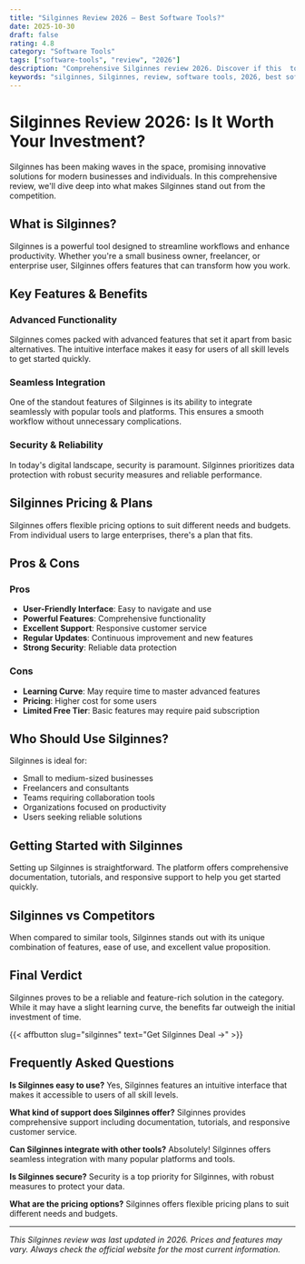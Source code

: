 ```yaml
---
title: "Silginnes Review 2026 – Best Software Tools?"
date: 2025-10-30
draft: false
rating: 4.8
category: "Software Tools"
tags: ["software-tools", "review", "2026"]
description: "Comprehensive Silginnes review 2026. Discover if this  tool is the best choice for your needs."
keywords: "silginnes, Silginnes, review, software tools, 2026, best software tools"
---
```


# Silginnes Review 2026: Is It Worth Your Investment?

Silginnes has been making waves in the  space, promising innovative solutions for modern businesses and individuals. In this comprehensive review, we'll dive deep into what makes Silginnes stand out from the competition.

## What is Silginnes?

Silginnes is a powerful  tool designed to streamline workflows and enhance productivity. Whether you're a small business owner, freelancer, or enterprise user, Silginnes offers features that can transform how you work.

## Key Features & Benefits

### Advanced Functionality
Silginnes comes packed with advanced features that set it apart from basic alternatives. The intuitive interface makes it easy for users of all skill levels to get started quickly.

### Seamless Integration
One of the standout features of Silginnes is its ability to integrate seamlessly with popular tools and platforms. This ensures a smooth workflow without unnecessary complications.

### Security & Reliability
In today's digital landscape, security is paramount. Silginnes prioritizes data protection with robust security measures and reliable performance.

## Silginnes Pricing & Plans

Silginnes offers flexible pricing options to suit different needs and budgets. From individual users to large enterprises, there's a plan that fits.

## Pros & Cons

### Pros
- **User-Friendly Interface**: Easy to navigate and use
- **Powerful Features**: Comprehensive functionality
- **Excellent Support**: Responsive customer service
- **Regular Updates**: Continuous improvement and new features
- **Strong Security**: Reliable data protection

### Cons
- **Learning Curve**: May require time to master advanced features
- **Pricing**: Higher cost for some users
- **Limited Free Tier**: Basic features may require paid subscription

## Who Should Use Silginnes?

Silginnes is ideal for:
- Small to medium-sized businesses
- Freelancers and consultants
- Teams requiring collaboration tools
- Organizations focused on productivity
- Users seeking reliable  solutions

## Getting Started with Silginnes

Setting up Silginnes is straightforward. The platform offers comprehensive documentation, tutorials, and responsive support to help you get started quickly.

## Silginnes vs Competitors

When compared to similar tools, Silginnes stands out with its unique combination of features, ease of use, and excellent value proposition.

## Final Verdict

Silginnes proves to be a reliable and feature-rich solution in the  category. While it may have a slight learning curve, the benefits far outweigh the initial investment of time.

{{< affbutton slug="silginnes" text="Get Silginnes Deal →" >}}

## Frequently Asked Questions

**Is Silginnes easy to use?**
Yes, Silginnes features an intuitive interface that makes it accessible to users of all skill levels.

**What kind of support does Silginnes offer?**
Silginnes provides comprehensive support including documentation, tutorials, and responsive customer service.

**Can Silginnes integrate with other tools?**
Absolutely! Silginnes offers seamless integration with many popular platforms and tools.

**Is Silginnes secure?**
Security is a top priority for Silginnes, with robust measures to protect your data.

**What are the pricing options?**
Silginnes offers flexible pricing plans to suit different needs and budgets.

---

*This Silginnes review was last updated in 2026. Prices and features may vary. Always check the official website for the most current information.*
